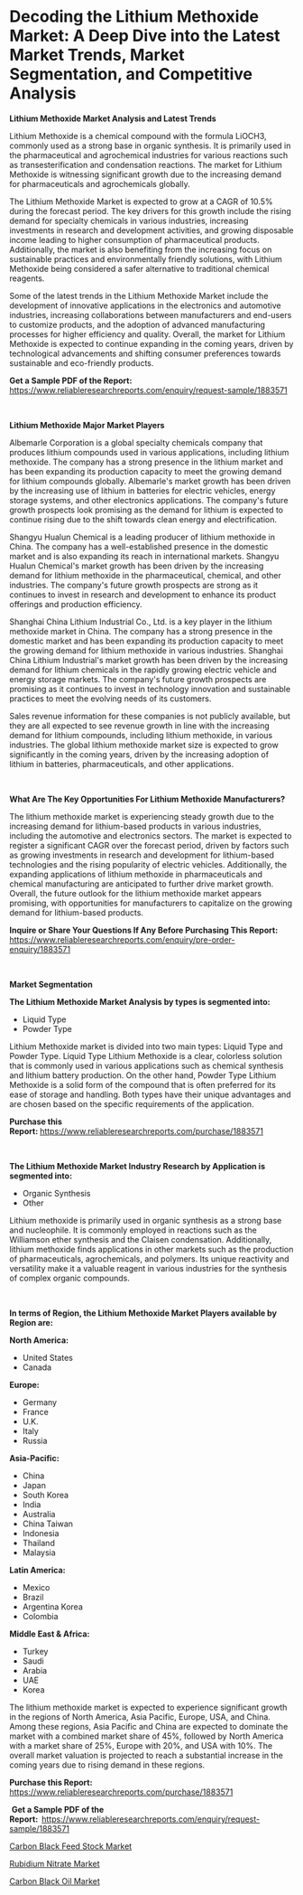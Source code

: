 <p><h1>Decoding the Lithium Methoxide Market: A Deep Dive into the Latest Market Trends, Market Segmentation, and Competitive Analysis</h1></p><p><strong>Lithium Methoxide Market Analysis and Latest Trends</strong></p>
<p><p>Lithium Methoxide is a chemical compound with the formula LiOCH3, commonly used as a strong base in organic synthesis. It is primarily used in the pharmaceutical and agrochemical industries for various reactions such as transesterification and condensation reactions. The market for Lithium Methoxide is witnessing significant growth due to the increasing demand for pharmaceuticals and agrochemicals globally.</p><p>The Lithium Methoxide Market is expected to grow at a CAGR of 10.5% during the forecast period. The key drivers for this growth include the rising demand for specialty chemicals in various industries, increasing investments in research and development activities, and growing disposable income leading to higher consumption of pharmaceutical products. Additionally, the market is also benefiting from the increasing focus on sustainable practices and environmentally friendly solutions, with Lithium Methoxide being considered a safer alternative to traditional chemical reagents.</p><p>Some of the latest trends in the Lithium Methoxide Market include the development of innovative applications in the electronics and automotive industries, increasing collaborations between manufacturers and end-users to customize products, and the adoption of advanced manufacturing processes for higher efficiency and quality. Overall, the market for Lithium Methoxide is expected to continue expanding in the coming years, driven by technological advancements and shifting consumer preferences towards sustainable and eco-friendly products.</p></p>
<p><strong>Get a Sample PDF of the Report:&nbsp;</strong> <a href="https://www.reliableresearchreports.com/enquiry/request-sample/1883571">https://www.reliableresearchreports.com/enquiry/request-sample/1883571</a></p>
<p>&nbsp;</p>
<p><strong>Lithium Methoxide Major Market Players</strong></p>
<p><p>Albemarle Corporation is a global specialty chemicals company that produces lithium compounds used in various applications, including lithium methoxide. The company has a strong presence in the lithium market and has been expanding its production capacity to meet the growing demand for lithium compounds globally. Albemarle's market growth has been driven by the increasing use of lithium in batteries for electric vehicles, energy storage systems, and other electronics applications. The company's future growth prospects look promising as the demand for lithium is expected to continue rising due to the shift towards clean energy and electrification.</p><p>Shangyu Hualun Chemical is a leading producer of lithium methoxide in China. The company has a well-established presence in the domestic market and is also expanding its reach in international markets. Shangyu Hualun Chemical's market growth has been driven by the increasing demand for lithium methoxide in the pharmaceutical, chemical, and other industries. The company's future growth prospects are strong as it continues to invest in research and development to enhance its product offerings and production efficiency.</p><p>Shanghai China Lithium Industrial Co., Ltd. is a key player in the lithium methoxide market in China. The company has a strong presence in the domestic market and has been expanding its production capacity to meet the growing demand for lithium methoxide in various industries. Shanghai China Lithium Industrial's market growth has been driven by the increasing demand for lithium chemicals in the rapidly growing electric vehicle and energy storage markets. The company's future growth prospects are promising as it continues to invest in technology innovation and sustainable practices to meet the evolving needs of its customers.</p><p>Sales revenue information for these companies is not publicly available, but they are all expected to see revenue growth in line with the increasing demand for lithium compounds, including lithium methoxide, in various industries. The global lithium methoxide market size is expected to grow significantly in the coming years, driven by the increasing adoption of lithium in batteries, pharmaceuticals, and other applications.</p></p>
<p>&nbsp;</p>
<p><strong>What Are The Key Opportunities For Lithium Methoxide Manufacturers?</strong></p>
<p><p>The lithium methoxide market is experiencing steady growth due to the increasing demand for lithium-based products in various industries, including the automotive and electronics sectors. The market is expected to register a significant CAGR over the forecast period, driven by factors such as growing investments in research and development for lithium-based technologies and the rising popularity of electric vehicles. Additionally, the expanding applications of lithium methoxide in pharmaceuticals and chemical manufacturing are anticipated to further drive market growth. Overall, the future outlook for the lithium methoxide market appears promising, with opportunities for manufacturers to capitalize on the growing demand for lithium-based products.</p></p>
<p><strong>Inquire or Share Your Questions If Any Before Purchasing This Report:</strong> <a href="https://www.reliableresearchreports.com/enquiry/pre-order-enquiry/1883571">https://www.reliableresearchreports.com/enquiry/pre-order-enquiry/1883571</a></p>
<p>&nbsp;</p>
<p><strong>Market Segmentation</strong></p>
<p><strong>The Lithium Methoxide Market Analysis by types is segmented into:</strong></p>
<p><ul><li>Liquid Type</li><li>Powder Type</li></ul></p>
<p><p>Lithium Methoxide market is divided into two main types: Liquid Type and Powder Type. Liquid Type Lithium Methoxide is a clear, colorless solution that is commonly used in various applications such as chemical synthesis and lithium battery production. On the other hand, Powder Type Lithium Methoxide is a solid form of the compound that is often preferred for its ease of storage and handling. Both types have their unique advantages and are chosen based on the specific requirements of the application.</p></p>
<p><strong>Purchase this Report:&nbsp;</strong><a href="https://www.reliableresearchreports.com/purchase/1883571">https://www.reliableresearchreports.com/purchase/1883571</a></p>
<p>&nbsp;</p>
<p><strong>The Lithium Methoxide Market Industry Research by Application is segmented into:</strong></p>
<p><ul><li>Organic Synthesis</li><li>Other</li></ul></p>
<p><p>Lithium methoxide is primarily used in organic synthesis as a strong base and nucleophile. It is commonly employed in reactions such as the Williamson ether synthesis and the Claisen condensation. Additionally, lithium methoxide finds applications in other markets such as the production of pharmaceuticals, agrochemicals, and polymers. Its unique reactivity and versatility make it a valuable reagent in various industries for the synthesis of complex organic compounds.</p></p>
<p>&nbsp;</p>
<p><strong>In terms of Region, the Lithium Methoxide Market Players available by Region are:</strong></p>
<p>
    <p> <strong> North America: </strong>
        <ul>
            <li>United States</li>
            <li>Canada</li>
        </ul>
        </p> 
    <p> <strong> Europe: </strong>
        <ul>
            <li>Germany</li>
            <li>France</li>
            <li>U.K.</li>
            <li>Italy</li>
            <li>Russia</li>
        </ul>
        </p> 
    <p> <strong> Asia-Pacific: </strong>
        <ul>
            <li>China</li>
            <li>Japan</li>
            <li>South Korea</li>
            <li>India</li>
            <li>Australia</li>
            <li>China Taiwan</li>
            <li>Indonesia</li>
            <li>Thailand</li>
            <li>Malaysia</li>
        </ul>
        </p> 
    <p> <strong> Latin America: </strong>
        <ul>
            <li>Mexico</li>
            <li>Brazil</li>
            <li>Argentina Korea</li>
            <li>Colombia</li>
        </ul>
        </p> 
    <p> <strong> Middle East & Africa: </strong>
        <ul>
            <li>Turkey</li>
            <li>Saudi</li>
            <li>Arabia</li>
            <li>UAE</li>
            <li>Korea</li>
        </ul>
    </p>
    </p>
<p><p>The lithium methoxide market is expected to experience significant growth in the regions of North America, Asia Pacific, Europe, USA, and China. Among these regions, Asia Pacific and China are expected to dominate the market with a combined market share of 45%, followed by North America with a market share of 25%, Europe with 20%, and USA with 10%. The overall market valuation is projected to reach a substantial increase in the coming years due to rising demand in these regions.</p></p>
<p><strong>Purchase this Report: </strong><a href="https://www.reliableresearchreports.com/purchase/1883571">https://www.reliableresearchreports.com/purchase/1883571</a></p>
<p>&nbsp;<strong>Get a Sample PDF of the Report:&nbsp;&nbsp;</strong><a href="https://www.reliableresearchreports.com/enquiry/request-sample/1883571">https://www.reliableresearchreports.com/enquiry/request-sample/1883571</a></p>
<p><strong></strong></p>
<p><p><a href="https://github.com/dimitrishawkinswaynenp91rgz/Market-Research-Report-List-1/blob/main/carbon-black-feed-stock-market.md">Carbon Black Feed Stock Market</a></p><p><a href="https://github.com/danielneavesallisons03mba/Market-Research-Report-List-1/blob/main/rubidium-nitrate-market.md">Rubidium Nitrate Market</a></p><p><a href="https://github.com/changoleonlaverguenzanoexiste/Market-Research-Report-List-2/blob/main/carbon-black-oil-market.md">Carbon Black Oil Market</a></p></p>